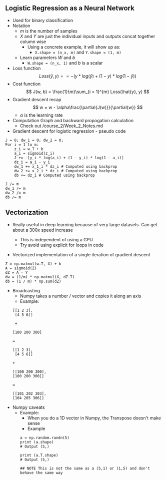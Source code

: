 ## Logistic Regression as a Neural Network

* Used for binary classification
* Notation
    * $m$ is the number of samples
    * $X$ and $Y$ are just the individual inputs and outputs concat together column wise
        * Using a concrete example, it will show up as:
            * `X.shape = (n_x, m)` and `Y.shape = (1, m)`
    * Learn parameters $W$ and $b$
        * `W.shape = (n_x, 1)` and $b$ is a scalar
* Loss function
    $$
    Loss(\hat{y}, y) = = - (y * log(\hat{y}) + (1 - y) * log(1 - \hat{y}))
    $$
* Cost function
    $$
    J(w, b) = \frac{1}{m}\sum_{i = 1}^{m} Loss(\hat{y}, y)
    $$
* Gradient descent recap
    $$
        w = w - \alpha\frac{\partial{J(w)}}{\partial{w}}
    $$
    * $\alpha$ is the learning rate
* Computation Graph and backward propogation calculation
    * Check out /course_2/Week_2_Notes.md
* Gradient descent for logistic regression - pseudo code
```
J = 0; dw_1 = 0; dw_2 = 0;
For i = 1 to m:
    z_i = w_T + b
    a_i = sigmoid(z_i)
    J += -[y_i * log(a_i) + (1 - y_i) * log(1 - a_i)]
    dz_i = a_i - y_i
    dw_1 += x_1_i * dz_i # Computed using backprop
    dw_2 += x_2_i * dz_i # Computed using backprop
    db += dz_i # Computed using backprop

J /= m
dw_1 /= m
dw_2 /= m
db /= m
```
## Vectorization 

* Really useful in deep learning because of very large datasets. Can get about a 300x speed increase
    * This is independent of using a GPU
    * Try avoid using explicit for loops in code

* Vectorized implementation of a single iteration of gradient descent
```
Z = np.matmul(w.T, X) + b
A = sigmoid(Z)
dZ = A - Y
dw = (1/m) * np.matmul(X, dZ.T)
db = (1 / m) * np.sum(dZ)
```
* Broadcasting
    * Numpy takes a number / vector and copies it along an axis
    * Example:
    ```
    [[1 2 3],
     [4 5 6]]

     +

    [100 200 300]

    = 

    [[1 2 3],
     [4 5 6]]
    
    +

    [[100 200 300],
    [100 200 300]]

    = 

    [[101 202 303],
    [104 205 306]]
    ```
* Numpy caveats
    * Example:
        * When you do a 1D vector in Numpy, the Transpose doesn't make sense
        * Example
        ```
        a = np.random.randn(5)
        print (a.shape)
        # Output (5,)

        print (a.T.shape)
        # Output (5,)

        ## NOTE This is not the same as a (5,1) or (1,5) and don't behave the same way
        ```
